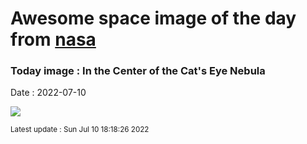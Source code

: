 
# Awesome space image of the day from [nasa](https://api.nasa.gov/)

### Today image : In the Center of the Cat's Eye Nebula

Date : 2022-07-10


![](https://apod.nasa.gov/apod/image/2207/CatsEye_HubbleVillaVerde_960.jpg)

<small>Latest update : Sun Jul 10 18:18:26 2022</small>


